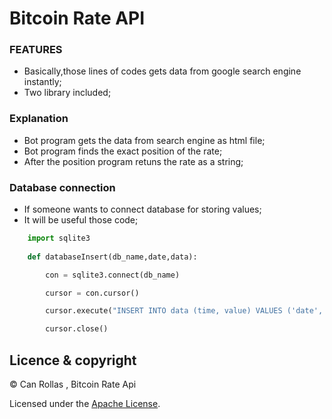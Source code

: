 # Bitcoin Rate API

### FEATURES

- Basically,those lines of codes gets data from google search engine instantly;
- Two library included;

### Explanation
- Bot program gets the data from search engine as html file;
- Bot program finds the exact position of the rate;
- After the position program retuns the rate as a string;

### Database connection
- If someone wants to connect database for storing values;
- It will be useful those code;

```python
    import sqlite3
    
    def databaseInsert(db_name,date,data):

        con = sqlite3.connect(db_name) 

        cursor = con.cursor() 

        cursor.execute("INSERT INTO data (time, value) VALUES ('date', 'data')")

        cursor.close()

```
## Licence & copyright

© Can Rollas , Bitcoin Rate Api

Licensed under the [Apache License](LICENSE).
